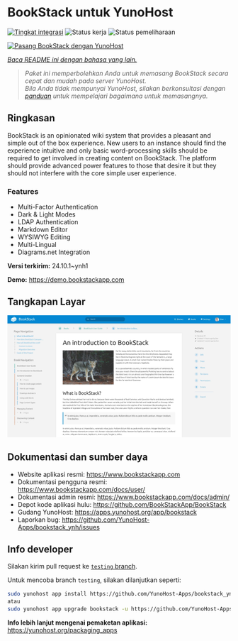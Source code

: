 <!--
N.B.: README ini dibuat secara otomatis oleh <https://github.com/YunoHost/apps/tree/master/tools/readme_generator>
Ini TIDAK boleh diedit dengan tangan.
-->

# BookStack untuk YunoHost

[![Tingkat integrasi](https://dash.yunohost.org/integration/bookstack.svg)](https://ci-apps.yunohost.org/ci/apps/bookstack/) ![Status kerja](https://ci-apps.yunohost.org/ci/badges/bookstack.status.svg) ![Status pemeliharaan](https://ci-apps.yunohost.org/ci/badges/bookstack.maintain.svg)

[![Pasang BookStack dengan YunoHost](https://install-app.yunohost.org/install-with-yunohost.svg)](https://install-app.yunohost.org/?app=bookstack)

*[Baca README ini dengan bahasa yang lain.](./ALL_README.md)*

> *Paket ini memperbolehkan Anda untuk memasang BookStack secara cepat dan mudah pada server YunoHost.*  
> *Bila Anda tidak mempunyai YunoHost, silakan berkonsultasi dengan [panduan](https://yunohost.org/install) untuk mempelajari bagaimana untuk memasangnya.*

## Ringkasan

BookStack is an opinionated wiki system that provides a pleasant and simple out of the box experience. New users to an instance should find the experience intuitive and only basic word-processing skills should be required to get involved in creating content on BookStack. The platform should provide advanced power features to those that desire it but they should not interfere with the core simple user experience.

### Features

- Multi-Factor Authentication
- Dark & Light Modes
- LDAP Authentication
- Markdown Editor
- WYSIWYG Editing
- Multi-Lingual
- Diagrams.net Integration


**Versi terkirim:** 24.10.1~ynh1

**Demo:** <https://demo.bookstackapp.com>

## Tangkapan Layar

![Tangkapan Layar pada BookStack](./doc/screenshots/screenshot.png)

## Dokumentasi dan sumber daya

- Website aplikasi resmi: <https://www.bookstackapp.com>
- Dokumentasi pengguna resmi: <https://www.bookstackapp.com/docs/user/>
- Dokumentasi admin resmi: <https://www.bookstackapp.com/docs/admin/>
- Depot kode aplikasi hulu: <https://github.com/BookStackApp/BookStack>
- Gudang YunoHost: <https://apps.yunohost.org/app/bookstack>
- Laporkan bug: <https://github.com/YunoHost-Apps/bookstack_ynh/issues>

## Info developer

Silakan kirim pull request ke [`testing` branch](https://github.com/YunoHost-Apps/bookstack_ynh/tree/testing).

Untuk mencoba branch `testing`, silakan dilanjutkan seperti:

```bash
sudo yunohost app install https://github.com/YunoHost-Apps/bookstack_ynh/tree/testing --debug
atau
sudo yunohost app upgrade bookstack -u https://github.com/YunoHost-Apps/bookstack_ynh/tree/testing --debug
```

**Info lebih lanjut mengenai pemaketan aplikasi:** <https://yunohost.org/packaging_apps>
